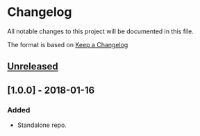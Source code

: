 # Changelog
All notable changes to this project will be documented in this file.

The format is based on [Keep a Changelog](http://keepachangelog.com/en/1.0.0/)

## [Unreleased]

## [1.0.0] - 2018-01-16
### Added
* Standalone repo.

[unreleased]: https://github.com/qgrid/plugin/compare/v1.0.0...HEAD